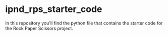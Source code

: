 # ipnd_rps_starter_code
In this repository you'll find the python file that contains the starter code for the Rock Paper Scissors project. 
